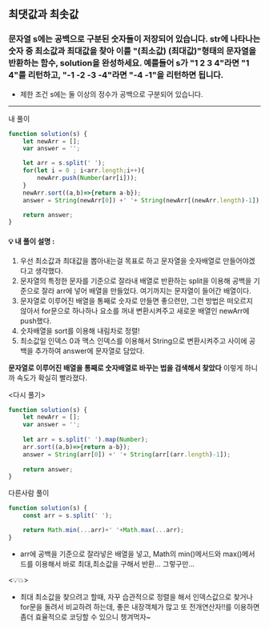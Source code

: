 ## 최댓값과 최솟값
### 문자열 s에는 공백으로 구분된 숫자들이 저장되어 있습니다. str에 나타나는 숫자 중 최소값과 최대값을 찾아 이를 "(최소값) (최대값)"형태의 문자열을 반환하는 함수, solution을 완성하세요. 예를들어 s가 "1 2 3 4"라면 "1 4"를 리턴하고, "-1 -2 -3 -4"라면 "-4 -1"을 리턴하면 됩니다.

- 제한 조건
s에는 둘 이상의 정수가 공백으로 구분되어 있습니다.

--- 
내 풀이 
```js
function solution(s) {
    let newArr = [];
    var answer = '';

    let arr = s.split(' ');
    for(let i = 0 ; i<arr.length;i++){
        newArr.push(Number(arr[i]));
    }
    newArr.sort((a,b)=>{return a-b});
    answer = String(newArr[0]) +' '+ String(newArr[(newArr.length)-1]);

    return answer;
}
```

#### 💡 내 풀이 설명 :  
1. 우선 최소값과 최대값을 뽑아내는걸 목표로 하고 문자열을 숫자배열로 만들어야겠다고 생각했다. 
2. 문자열의 특정한 문자를 기준으로 잘라내 배열로 반환하는 split을 이용해 공백을 기준으로 잘라 arr에 넣어 배열을 만들었다. 여기까지는 문자열이 들어간 배열이다.
3. 문자열로 이루어진 배열을 통째로 숫자로 만들면 좋으련만, 그런 방법은 떠오르지 않아서 for문으로 하나하나 요소를 꺼내 변환시켜주고 새로운 배열인 newArr에 push했다.
4. 숫자배열을 sort를 이용해 내림차로 정렬!
5. 최소값일 인덱스 0과 맥스 인덱스를 이용해서 String으로 변환시켜주고 사이에 공백을 추가하여 answer에 문자열로 담았다.


**문자열로 이루어진 배열을 통째로 숫자배열로 바꾸는 법을 검색해서 찾았다**
이렇게 하니까 속도가 확실히 빨라졌다.

<다시 풀기>
```js
function solution(s) {
    let newArr = [];
    var answer = '';
    
    let arr = s.split(' ').map(Number);
    arr.sort((a,b)=>{return a-b});
    answer = String(arr[0]) +' '+ String(arr[(arr.length)-1]);
    
    return answer;
} 
```


다른사람 풀이
```js
function solution(s) {
    const arr = s.split(' ');

    return Math.min(...arr)+' '+Math.max(...arr);
}

```

- arr에 공백을 기준으로 잘라넣은 배열을 넣고, Math의 min()메서드와 max()메서드를 이용해서
바로 최대,최소값을 구해서 반환... 그렇구만...


<💡💥>
- 최대 최소값을 찾으려고 할때, 자꾸 습관적으로 정렬을 해서 인덱스값으로 찾거나 for문을 돌려서 비교하려 하는데, 좋은 내장객체가 많고 또 전개연산자!!를 이용하면 좀더 효율적으로 코딩할 수 있으니 챙겨먹자~